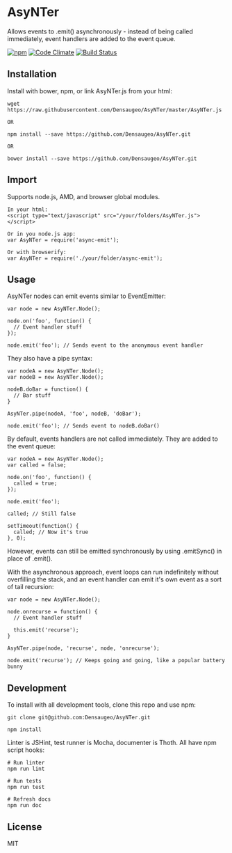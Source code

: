# AsyNTer

Allows events to .emit() asynchronously - instead of being called immediately, event handlers are added to the event queue.

[![npm](https://img.shields.io/npm/l/express.svg)]()
[![Code Climate](https://codeclimate.com/github/Densaugeo/AsyNTer/badges/gpa.svg)](https://codeclimate.com/github/Densaugeo/AsyNTer)
[![Build Status](https://travis-ci.org/Densaugeo/AsyNTer.svg?branch=master)](https://travis-ci.org/Densaugeo/AsyNTer)

## Installation

Install with bower, npm, or link AsyNTer.js from your html:

~~~
wget https://raw.githubusercontent.com/Densaugeo/AsyNTer/master/AsyNTer.js

OR

npm install --save https://github.com/Densaugeo/AsyNTer.git

OR

bower install --save https://github.com/Densaugeo/AsyNTer.git
~~~

## Import

Supports node.js, AMD, and browser global modules.

~~~
In your html:
<script type="text/javascript" src="/your/folders/AsyNTer.js"></script>

Or in you node.js app:
var AsyNTer = require('async-emit');

Or with browserify:
var AsyNTer = require('./your/folder/async-emit');
~~~

## Usage

AsyNTer nodes can emit events similar to EventEmitter:

~~~
var node = new AsyNTer.Node();

node.on('foo', function() {
  // Event handler stuff
});

node.emit('foo'); // Sends event to the anonymous event handler
~~~

They also have a pipe syntax:

~~~
var nodeA = new AsyNTer.Node();
var nodeB = new AsyNTer.Node();

nodeB.doBar = function() {
  // Bar stuff
}

AsyNTer.pipe(nodeA, 'foo', nodeB, 'doBar');

node.emit('foo'); // Sends event to nodeB.doBar()
~~~

By default, events handlers are not called immediately. They are added to the event queue:

~~~
var nodeA = new AsyNTer.Node();
var called = false;

node.on('foo', function() {
  called = true;
});

node.emit('foo');

called; // Still false

setTimeout(function() {
  called; // Now it's true
}, 0);
~~~

However, events can still be emitted synchronously by using .emitSync() in place of .emit().

With the asynchronous approach, event loops can run indefinitely without overfilling the stack, and an event handler can emit it's own event as a sort of tail recursion:

~~~
var node = new AsyNTer.Node();

node.onrecurse = function() {
  // Event handler stuff
  
  this.emit('recurse');
}

AsyNTer.pipe(node, 'recurse', node, 'onrecurse');

node.emit('recurse'); // Keeps going and going, like a popular battery bunny
~~~

## Development

To install with all development tools, clone this repo and use npm:

~~~
git clone git@github.com:Densaugeo/AsyNTer.git

npm install
~~~

Linter is JSHint, test runner is Mocha, documenter is Thoth. All have npm script hooks:

~~~
# Run linter
npm run lint

# Run tests
npm run test

# Refresh docs
npm run doc
~~~

## License

MIT
